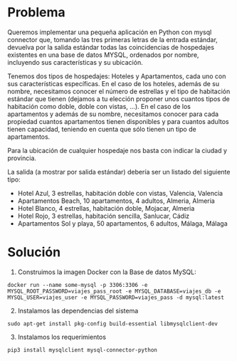# Problema

Queremos implementar una pequeña aplicación en Python con mysql connector que, tomando las tres primeras letras de la entrada estándar, devuelva por la salida estándar todas las coincidencias de hospedajes existentes en una base de datos MYSQL, ordenados por nombre, incluyendo sus características y su ubicación.

Tenemos dos tipos de hospedajes: Hoteles y Apartamentos, cada uno con sus características específicas. En el caso de los hoteles, además de su nombre, necesitamos conocer el número de estrellas y el tipo de habitación estándar que tienen (dejamos a tu elección proponer unos cuantos tipos de habitación como doble, doble con vistas, ...). En el caso de los apartamentos y además de su nombre, necesitamos conocer para cada propiedad cuantos apartamentos tienen disponibles y para cuantos adultos tienen capacidad, teniendo en cuenta que sólo tienen un tipo de apartamentos.

Para la ubicación de cualquier hospedaje nos basta con indicar la ciudad y provincia.

La salida (a mostrar por salida estándar) debería ser un listado del siguiente tipo:

- Hotel Azul, 3 estrellas, habitación doble con vistas, Valencia, Valencia
- Apartamentos Beach, 10 apartamentos, 4 adultos, Almeria, Almeria
- Hotel Blanco, 4 estrellas, habitación doble, Mojacar, Almeria
- Hotel Rojo, 3 estrellas, habitación sencilla, Sanlucar, Cádiz
- Apartamentos Sol y playa, 50 apartamentos, 6 adultos, Málaga, Málaga

# Solución

1. Construimos la imagen Docker con la Base de datos MySQL:
```
docker run --name some-mysql -p 3306:3306 -e MYSQL_ROOT_PASSWORD=viajes_pass_root -e MYSQL_DATABASE=viajes_db -e MYSQL_USER=viajes_user -e MYSQL_PASSWORD=viajes_pass -d mysql:latest
```

2. Instalamos las dependencias del sistema
```
sudo apt-get install pkg-config build-essential libmysqlclient-dev
```

3. Instalamos los requerimientos
```
pip3 install mysqlclient mysql-connector-python
```
